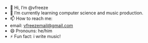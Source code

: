 - 👋 Hi, I’m @vfreeze
- 🌱 I’m currently learning computer science and music production.
- 📫 How to reach me:
- email: vfreezemail@gmail.com 
- 😄 Pronouns: he/him
- ⚡ Fun fact: i write music!

<!---
vfreeze/vfreeze is a ✨ special ✨ repository because its `README.md` (this file) appears on your GitHub profile.
You can click the Preview link to take a look at your changes.
--->
